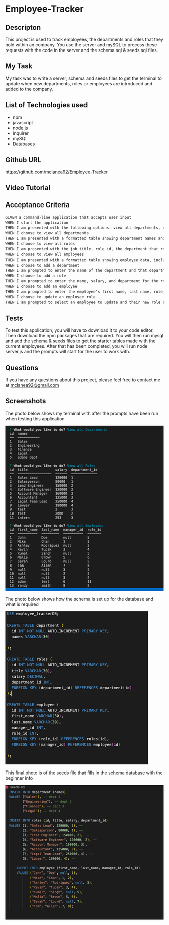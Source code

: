 # Employee-Tracker

## Descripton
This project is used to track employees, the departments and roles that they hold within an company.  You use the server and mySQL to process these requests with the code in the server and the schema.sql & seeds.sql files.

## My Task
My task was to write a server, schema and seeds files to get the terminal to update when new departments, roles or employees are introduced and added to the company.

## List of Technologies used
- npm
- javascript
- node.js
- inquirer
- mySQL
- Databases

## Github URL
https://github.com/mclanea92/Employee-Tracker

## Video Tutorial


## Acceptance Criteria

```md
GIVEN a command-line application that accepts user input
WHEN I start the application
THEN I am presented with the following options: view all departments, view all roles, view all employees, add a department, add a role, add an employee, and update an employee role
WHEN I choose to view all departments
THEN I am presented with a formatted table showing department names and department ids
WHEN I choose to view all roles
THEN I am presented with the job title, role id, the department that role belongs to, and the salary for that role
WHEN I choose to view all employees
THEN I am presented with a formatted table showing employee data, including employee ids, first names, last names, job titles, departments, salaries, and managers that the employees report to
WHEN I choose to add a department
THEN I am prompted to enter the name of the department and that department is added to the database
WHEN I choose to add a role
THEN I am prompted to enter the name, salary, and department for the role and that role is added to the database
WHEN I choose to add an employee
THEN I am prompted to enter the employee’s first name, last name, role, and manager, and that employee is added to the database
WHEN I choose to update an employee role
THEN I am prompted to select an employee to update and their new role and this information is updated in the database 
```

## Tests
To test this application, you will have to download it to your code editor.  Then download the npm packages that are required.  You will then run mysql and add the schema & seeds files to get the starter tables made with the current employees.  After that has been completed, you will run node server.js and the prompts will start for the user to work with.

## Questions
If you have any questions about this project, please feel free to contact me at mclanea92@gmail.com

## Screenshots

The photo below shows my terminal with after the prompts have been run when testing this application

![photo of terminal after testing](./images/terminal.png)

The photo below shows how the schema is set up for the database and what is required

![photo of schema database requirements](./images/schema.png)

This final photo is of the seeds file that fills in the schema database with the beginner info

![photo of the seeds sql file](./images/seeds.png)